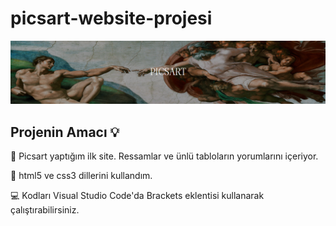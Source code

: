 # picsart-website-projesi

![Banner Resmi](https://github.com/yarenzelall/picsart-website-projesi/blob/main/resimler/picsart.png)

## Projenin Amacı 💡 

📌 Picsart yaptığım ilk site. Ressamlar ve ünlü tabloların yorumlarını içeriyor. 

📌 html5 ve css3 dillerini kullandım.

💻 Kodları Visual Studio Code'da Brackets eklentisi kullanarak çalıştırabilirsiniz.
<br/>



